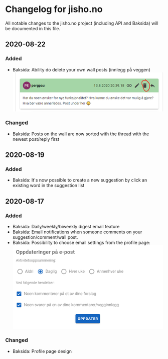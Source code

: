 # Changelog for jisho.no

All notable changes to the jisho.no project (including API and Baksida) will be documented in this file.

## 2020-08-22
### Added
- Baksida: Ability do delete your own wall posts (innlegg på veggen)
![profil](https://github.com/jishono/jishono-felles/raw/master/img/200822_1.PNG)

### Changed
- Baksida: Posts on the wall are now sorted with the thread with the newest post/reply first


## 2020-08-19
### Added
- Baksida: It's now possible to create a new suggestion by click an existing word in the suggestion list

## 2020-08-17
### Added
- Baksida: Daily/weekly/biweekly digest email feature
- Baksida: Email notifications when someone comments on your suggestion/comment/wall post.
- Baksida: Possibility to choose email settings from the profile page:
![profil](https://github.com/jishono/jishono-felles/raw/master/img/200817_1.PNG)

### Changed
- Baksida: Profile page design
